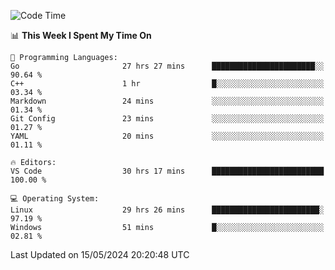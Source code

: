 
<!--START_SECTION:waka-->
![Code Time](http://img.shields.io/badge/Code%20Time-573%20hrs%2043%20mins-blue)

📊 **This Week I Spent My Time On** 

```text
💬 Programming Languages: 
Go                       27 hrs 27 mins      ███████████████████████░░   90.64 % 
C++                      1 hr                █░░░░░░░░░░░░░░░░░░░░░░░░   03.34 % 
Markdown                 24 mins             ░░░░░░░░░░░░░░░░░░░░░░░░░   01.34 % 
Git Config               23 mins             ░░░░░░░░░░░░░░░░░░░░░░░░░   01.27 % 
YAML                     20 mins             ░░░░░░░░░░░░░░░░░░░░░░░░░   01.11 % 

🔥 Editors: 
VS Code                  30 hrs 17 mins      █████████████████████████   100.00 % 

💻 Operating System: 
Linux                    29 hrs 26 mins      ████████████████████████░   97.19 % 
Windows                  51 mins             █░░░░░░░░░░░░░░░░░░░░░░░░   02.81 % 
```


 Last Updated on 15/05/2024 20:20:48 UTC
<!--END_SECTION:waka-->

